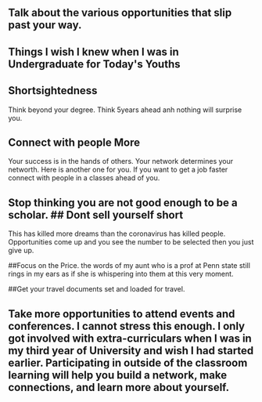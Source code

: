 

## Talk about the various opportunities that slip past your way.
## Things  I wish I knew when I was in Undergraduate for Today's Youths
## Shortsightedness
Think beyond your degree. Think 5years ahead anh nothing will surprise you.

## Connect with people More
Your success is in the hands of others. Your network determines your networth. Here is another one for you. If you want to get a job faster connect with people in a classes ahead of you.

## Stop thinking you are not good enough to be a scholar. ## Dont sell yourself short
 This has killed more dreams than the coronavirus has killed people. Opportunities come up and you see the number to be selected then you just give up.

##Focus on the Price.
 the words of my aunt who is a prof at Penn state still rings in my ears as if she is whispering into them at this very moment.

 ##Get your travel documents set and loaded for travel.

 ##  Take more opportunities to attend events and conferences. I cannot stress this enough. I only got involved with extra-curriculars when I was in my third year of University and wish I had started earlier. Participating in outside of the classroom learning will help you build a network, make connections, and learn more about yourself.
